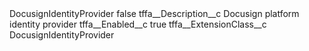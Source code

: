 <?xml version="1.0" encoding="UTF-8"?>
<CustomMetadata xmlns="http://soap.sforce.com/2006/04/metadata" xmlns:xsi="http://www.w3.org/2001/XMLSchema-instance" xmlns:xsd="http://www.w3.org/2001/XMLSchema">
    <label>DocusignIdentityProvider</label>
    <protected>false</protected>
    <values>
        <field>tffa__Description__c</field>
        <value xsi:type="xsd:string">Docusign platform identity provider</value>
    </values>
    <values>
        <field>tffa__Enabled__c</field>
        <value xsi:type="xsd:boolean">true</value>
    </values>
    <values>
        <field>tffa__ExtensionClass__c</field>
        <value xsi:type="xsd:string">DocusignIdentityProvider</value>
    </values>
</CustomMetadata>
